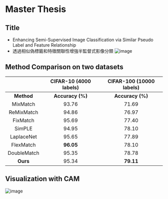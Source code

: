# Master Thesis
## Title
- Enhancing Semi-Supervised Image Classification via Similar Pseudo Label and Feature Relationship
- 透過相似偽標籤和特徵關聯性增強半監督式影像分類
![image](https://user-images.githubusercontent.com/59983036/186312150-9707901f-aa44-4800-982e-5d39f05f684c.png)
## Method Comparison on two datasets
|                    |       CIFAR-10 (4000 labels)      |       CIFAR-100 (10000 labels)    |
|:------------------:|:-------------------:|:-------------------:|
|        **Method**      |     **Accuracy (%)**    |     **Accuracy (%)**    |
|       MixMatch     |         93.76       |         71.69       |
|      ReMixMatch    |         94.86       |         76.97       |
|       FixMatch     |         95.69       |         77.40       |
|        SimPLE      |         94.95       |         78.10       |
|      LaplaceNet    |         95.65       |         77.89       |
|      FlexMatch     |   **96.05**  |         78.10       |
|     DoubleMatch    |         95.35       |         78.78       |
|   **Ours**  |         95.34       |   **79.11**  |

## Visualization with CAM
![image](https://user-images.githubusercontent.com/59983036/186315923-67e651d0-ed1a-4887-8947-2294d0728d49.png)

